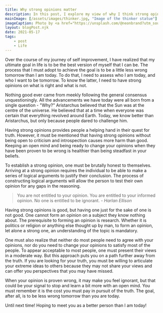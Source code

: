 ```yaml
---
title: Why strong opinions matter
description: In this post, I explore my view of why I think strong opinions are vital in the quest to find your truth.
mainImage: [/assets/images/thinker.jpg, "Image of the thinker statue"]
imageCaption: Photo by <a href="https://unsplash.com/@neonbrand?utm_source=unsplash&utm_medium=referral&utm_content=creditCopyText">NeONBRAND</a> on <a href="https://unsplash.com/s/photos/thinker-statue?utm_source=unsplash&utm_medium=referral&utm_content=creditCopyText">Unsplash</a>
layout: blogPost.njk
date: 2021-05-17
tags: 
    - post
    - Life
---
```

Over the course of my journey of self improvement, I have realized that my ultimate goal in life is to be the best version of myself that I can be. The process that I must adopt to achieve the goal is to be a little less wrong tomorrow than I am today. To do that, I need to assess who I am today, and who I want to be tomorrow. To know the latter, I need to have strong opinions on what is right and what is not.

Nothing good ever came from meekly following the general consensus unquestioningly. All the advancements we have today were all born from a single question - "Why?" Aristarchus believed that the Sun was at the centre of the universe. He believed that at a time when everyone was certain that everything revolved around Earth. Today, we know better than Aristarchus, but only because people dared to challenge him.

Having strong opinions provides people a helping hand in their quest for truth. However, it must be mentioned that having strong opinions without being open to criticism and introspection causes more harm than good. Keeping an open mind and being ready to change your opinions when they have been proven to be wrong is healthier than being steadfast in your beliefs. 

To establish a strong opinion, one must be brutally honest to themselves. Arriving at a strong opinion requires the individual to be able to make a series of logical arguments to justify their conclusion. The process of constructing logical arguments will allow the person to test their own opinion for any gaps in the reasoning. 

>You are not entitled to your opinion. You are entitled to your informed opinion. No one is entitled to be ignorant.
>*- Harlan Ellison*

Having strong opinions is good, but having one just for the sake of one is not good. One cannot form an opinion on a subject they know nothing about. The prerequisite to forming an opinion is research. Whether it is politics or religion or anything else thought up by man, to form an opinion, let alone a strong one, an understanding of the topic is mandatory.

One must also realize that neither do most people need to agree with your opinions, nor do you need to change your opinions to satisfy most of the people. To appear acceptable to most people, one must present their views in a moderate way. But this approach puts you on a path further away from the truth. If you are looking for your truth, you must be willing to articulate your extreme ideas to others because they may not share your views and can offer you perspectives that you may have missed.

When your opinion is proven wrong, it may make you feel ignorant, but that could be your signal to stop and learn a bit more with an open mind. You must remember it is the cost you must pay in pursuit of the truth. The goal, after all, is to be less wrong tomorrow than you are today.

Until next time! Hoping to meet you as a better person than I am today!

